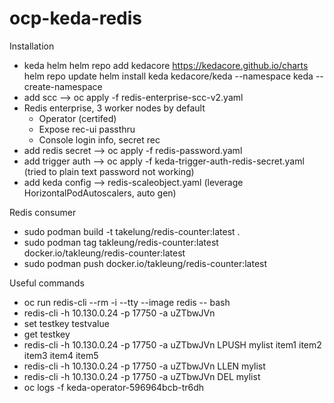 # ocp-keda-redis
Installation
- keda helm
    helm repo add kedacore https://kedacore.github.io/charts
    helm repo update
    helm install keda kedacore/keda --namespace keda --create-namespace
- add scc --> oc apply -f redis-enterprise-scc-v2.yaml
- Redis enterprise, 3 worker nodes by default
    - Operator (certifed)
    - Expose rec-ui passthru
    - Console login info, secret rec
- add redis secret --> oc apply -f redis-password.yaml
- add trigger auth --> oc apply -f keda-trigger-auth-redis-secret.yaml (tried to plain text password not working)
- add keda config --> redis-scaleobject.yaml (leverage HorizontalPodAutoscalers, auto gen)

Redis consumer
- sudo podman build -t takelung/redis-counter:latest .
- sudo podman tag takleung/redis-counter:latest docker.io/takleung/redis-counter:latest
- sudo podman push docker.io/takleung/redis-counter:latest

Useful commands
- oc run redis-cli --rm -i --tty --image redis -- bash
- redis-cli -h 10.130.0.24 -p 17750 -a uZTbwJVn
- set testkey testvalue
- get testkey
- redis-cli -h 10.130.0.24 -p 17750 -a uZTbwJVn LPUSH mylist item1 item2 item3 item4 item5
- redis-cli -h 10.130.0.24 -p 17750 -a uZTbwJVn LLEN mylist
- redis-cli -h 10.130.0.24 -p 17750 -a uZTbwJVn DEL mylist
- oc logs -f keda-operator-596964bcb-tr6dh


